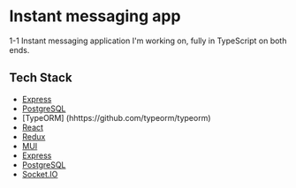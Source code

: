 # Instant messaging app

1-1 Instant messaging application I'm working on, fully in TypeScript on both ends.

## Tech Stack

* [Express](https://github.com/expressjs/expressjs.com#expressjscom)
* [PostgreSQL](https://www.postgresql.org/about/)
* [TypeORM] (hhttps://github.com/typeorm/typeorm)
* [React](https://github.com/facebook/react#react-----)
* [Redux](https://github.com/reduxjs/redux)
* [MUI](https://github.com/mui-org/material-ui#mui)
* [Express](https://github.com/expressjs/expressjs.com#expressjscom)
* [PostgreSQL](https://www.postgresql.org/about/)
* [Socket.IO](https://github.com/socketio/socket.io#socketio)
